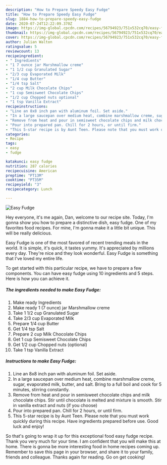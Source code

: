 ```yaml
---
description: "How to Prepare Speedy Easy Fudge"
title: "How to Prepare Speedy Easy Fudge"
slug: 1884-how-to-prepare-speedy-easy-fudge
date: 2020-07-24T12:22:09.370Z
image: https://img-global.cpcdn.com/recipes/56794923/751x532cq70/easy-fudge-recipe-main-photo.jpg
thumbnail: https://img-global.cpcdn.com/recipes/56794923/751x532cq70/easy-fudge-recipe-main-photo.jpg
cover: https://img-global.cpcdn.com/recipes/56794923/751x532cq70/easy-fudge-recipe-main-photo.jpg
author: Julian Walton
ratingvalue: 5
reviewcount: 13
recipeingredient:
- " Ingredients"
- "1 7 ounce jar Marshmallow creme"
- "1 1/2 cup Granulated Sugar"
- "2/3 cup Evaporated Milk"
- "1/4 cup Butter"
- "1/4 tsp Salt"
- "2 cup Milk Chocolate Chips"
- "1 cup Semisweet Chocolate Chips"
- "1/2 cup Chopped nuts optional"
- "1 tsp Vanilla Extract"
recipeinstructions:
- "Line an 8x8 inch pan with aluminum foil. Set aside."
- "In a large saucepan over medium heat, combine marshmallow creme, sugar, evaporated milk, butter, and salt. Bring to a full boil and cook for 5 minutes, stirring constantly."
- "Remove from heat and pour in semisweet chocolate chips and milk chocolate chips. Stir until chocolate is melted and mixture is smooth. Stir in vanilla extract and nuts (if you choose)"
- "Pour into prepared pan. Chill for 2 hours, or until firm."
- "This 5-star recipe is by Aunt Teen. Please note that you must work quickly during this recipe. Have ingredients prepared before use. Good luck and enjoy!"
categories:
- Recipe
tags:
- easy
- fudge

katakunci: easy fudge 
nutrition: 287 calories
recipecuisine: American
preptime: "PT13M"
cooktime: "PT35M"
recipeyield: "3"
recipecategory: Lunch

---
```



![Easy Fudge](https://img-global.cpcdn.com/recipes/56794923/751x532cq70/easy-fudge-recipe-main-photo.jpg)

Hey everyone, it's me again, Dan, welcome to our recipe site. Today, I'm gonna show you how to prepare a distinctive dish, easy fudge. One of my favorites food recipes. For mine, I'm gonna make it a little bit unique. This will be really delicious.

Easy Fudge is one of the most favored of recent trending meals in the world. It is simple, it's quick, it tastes yummy. It's appreciated by millions every day. They're nice and they look wonderful. Easy Fudge is something that I've loved my entire life.




To get started with this particular recipe, we have to prepare a few components. You can have easy fudge using 10 ingredients and 5 steps. Here is how you can achieve it.

<!--inarticleads1-->

##### The ingredients needed to make Easy Fudge:

1. Make ready  Ingredients
1. Make ready 1 (7 ounce) jar Marshmallow creme
1. Take 1 1/2 cup Granulated Sugar
1. Take 2/3 cup Evaporated Milk
1. Prepare 1/4 cup Butter
1. Get 1/4 tsp Salt
1. Prepare 2 cup Milk Chocolate Chips
1. Get 1 cup Semisweet Chocolate Chips
1. Get 1/2 cup Chopped nuts (optional)
1. Take 1 tsp Vanilla Extract




<!--inarticleads2-->

##### Instructions to make Easy Fudge:

1. Line an 8x8 inch pan with aluminum foil. Set aside.
1. In a large saucepan over medium heat, combine marshmallow creme, sugar, evaporated milk, butter, and salt. Bring to a full boil and cook for 5 minutes, stirring constantly.
1. Remove from heat and pour in semisweet chocolate chips and milk chocolate chips. Stir until chocolate is melted and mixture is smooth. Stir in vanilla extract and nuts (if you choose)
1. Pour into prepared pan. Chill for 2 hours, or until firm.
1. This 5-star recipe is by Aunt Teen. Please note that you must work quickly during this recipe. Have ingredients prepared before use. Good luck and enjoy!




So that's going to wrap it up for this exceptional food easy fudge recipe. Thank you very much for your time. I am confident that you will make this at home. There is gonna be more interesting food in home recipes coming up. Remember to save this page in your browser, and share it to your family, friends and colleague. Thanks again for reading. Go on get cooking!
